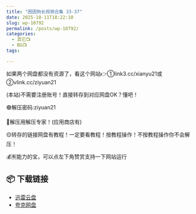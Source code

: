 ```yaml
---
title: "困困狗长视频合集 33-37"
date: 2025-10-11T18:22:10
slug: wp-10792
permalink: /posts/wp-10792/
categories:
  - 其它📺
  - BG📺
tags:

---
```


如果两个网盘都没有资源了，看这个网站👉①link3.cc/xianyu21或②vlink.cc/ziyuan21

(本站)不需要注册账号！直接转存到对应网盘OK？懂吧！

🟢解压密码:ziyuan21

🔵解压用解压专家！(应用商店有)

🟡转存的链接网盘有教程！一定要看教程！按教程操作！不按教程操作你不会解压！

💰🈶能力的宝，可以点左下角赞赏支持一下网站运行

## 📦 下载链接
- [迅雷云盘](https://blziyuan21.com/pay-download/10792?key=4dd06d401b&down_id=0)
- [夸克网盘](https://blziyuan21.com/pay-download/10792?key=4dd06d401b&down_id=1)

